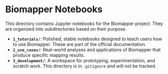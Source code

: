# Biomapper Notebooks

This directory contains Jupyter notebooks for the Biomapper project. They are organized into subdirectories based on their purpose.

- **`1_tutorials/`**: Polished, stable notebooks designed to teach users how to use Biomapper. These are part of the official documentation.
- **`2_use_cases/`**: Real-world analyses and applications of Biomapper that produce specific mapping results.
- **`3_development/`**: A workspace for prototyping, experimentation, and scratch work. This directory is in `.gitignore` and will not be tracked.
